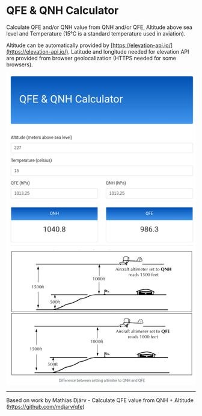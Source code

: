 # QFE & QNH Calculator

Calculate QFE and/or QNH value from QNH and/or QFE, Altitude above sea level and Temperature (15°C is a standard temperature used in aviation).

Altitude can be automatically provided by [https://elevation-api.io/](https://elevation-api.io/). Latitude and longitude needed for elevation API are provided from browser geolocalization (HTTPS needed for some browsers).

![Screenshot](screenshot.png?raw=true)


------
Based on work by Mathias Djärv - Calculate QFE value from QNH + Altitude (https://github.com/mdjarv/qfe)
